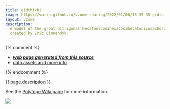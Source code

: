 ```yaml
---
title: gidthixhi
image: https://vorth.github.io/vzome-sharing/2022/01/06/15-35-35-gidthixhi/gidthixhi.png
layout: vzome
description:
  A model of the great ditrigonal hecatonicosihexacosihecatonicosachoron, or "gidthixhi",
  created by Eric Binnendyk.
---
```


{% comment %}
 - [***web page generated from this source***][post]
 - [data assets and more info][github]

[post]: <https://vorth.github.io/vzome-sharing/2022/01/06/gidthixhi-15-35-35.html>
[github]: <https://github.com/vorth/vzome-sharing/tree/main/2022/01/06/15-35-35-gidthixhi/>
{% endcomment %}

{{ page.description }}

See the [Polytope Wiki page](https://polytope.miraheze.org/wiki/Great_ditrigonal_hecatonicosihexacosihecatonicosachoron)
for more information.

<vzome-viewer style="width: 100%; height: 65vh;"
       src="https://vorth.github.io/vzome-sharing/2022/01/06/15-35-35-gidthixhi/gidthixhi.vZome" >
  <img src="https://vorth.github.io/vzome-sharing/2022/01/06/15-35-35-gidthixhi/gidthixhi.png" />
</vzome-viewer>
